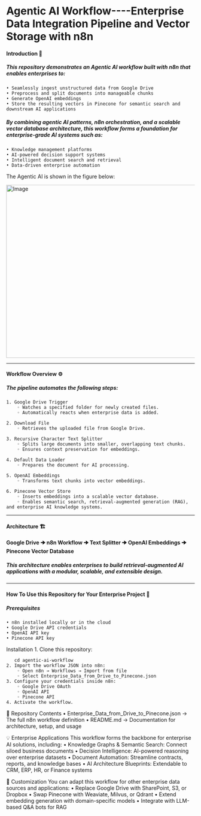 # Agentic AI Workflow----Enterprise Data Integration Pipeline and Vector Storage with n8n

#### Introduction 📌
##### This repository demonstrates an Agentic AI workflow built with n8n that enables enterprises to:
    • Seamlessly ingest unstructured data from Google Drive
    • Preprocess and split documents into manageable chunks
    • Generate OpenAI embeddings
    • Store the resulting vectors in Pinecone for semantic search and downstream AI applications
    
##### By combining agentic AI patterns, n8n orchestration, and a scalable vector database architecture, this workflow forms a foundation for enterprise-grade AI systems such as:
    • Knowledge management platforms
    • AI-powered decision support systems
    • Intelligent document search and retrieval
    • Data-driven enterprise automation

The Agentic AI is shown in the figure below:

<img width="982" height="462" alt="Image" src="https://github.com/user-attachments/assets/71e76da7-1cbb-47ce-9834-6d24e2301eb0" />

---

#### Workflow Overview  ⚙️ 
##### The pipeline automates the following steps:

    1. Google Drive Trigger
        ◦ Watches a specified folder for newly created files.
        ◦ Automatically reacts when enterprise data is added.
        
    2. Download File
        ◦ Retrieves the uploaded file from Google Drive.
        
    3. Recursive Character Text Splitter
        ◦ Splits large documents into smaller, overlapping text chunks.
        ◦ Ensures context preservation for embeddings.
        
    4. Default Data Loader
        ◦ Prepares the document for AI processing.
        
    5. OpenAI Embeddings
        ◦ Transforms text chunks into vector embeddings.
        
    6. Pinecone Vector Store
        ◦ Inserts embeddings into a scalable vector database.
        ◦ Enables semantic search, retrieval-augmented generation (RAG), and enterprise AI knowledge systems.


---

#### Architecture  🏗️ 

#### Google Drive 🠊  n8n Workflow 🠊 Text Splitter 🠊  OpenAI Embeddings 🠊 Pinecone Vector Database

##### This architecture enables enterprises to build retrieval-augmented AI applications with a modular, scalable, and extensible design.

---

#### How To Use this Repository for Your Enterprise Project  🚀 

##### Prerequisites
    • n8n installed locally or in the cloud
    • Google Drive API credentials
    • OpenAI API key
    • Pinecone API key
    
Installation
    1. Clone this repository:
       
       
       cd agentic-ai-workflow
    2. Import the workflow JSON into n8n:
        ◦ Open n8n → Workflows → Import from file
        ◦ Select Enterprise_Data_from_Drive_to_Pinecone.json
    3. Configure your credentials inside n8n:
        ◦ Google Drive OAuth
        ◦ OpenAI API
        ◦ Pinecone API
    4. Activate the workflow.

📂 Repository Contents
    • Enterprise_Data_from_Drive_to_Pinecone.json → The full n8n workflow definition
    • README.md → Documentation for architecture, setup, and usage

💡 Enterprise Applications
This workflow forms the backbone for enterprise AI solutions, including:
    • Knowledge Graphs & Semantic Search: Connect siloed business documents
    • Decision Intelligence: AI-powered reasoning over enterprise datasets
    • Document Automation: Streamline contracts, reports, and knowledge bases
    • AI Architecture Blueprints: Extendable to CRM, ERP, HR, or Finance systems

🧩 Customization
You can adapt this workflow for other enterprise data sources and applications:
    • Replace Google Drive with SharePoint, S3, or Dropbox
    • Swap Pinecone with Weaviate, Milvus, or Qdrant
    • Extend embedding generation with domain-specific models
    • Integrate with LLM-based Q&A bots for RAG


